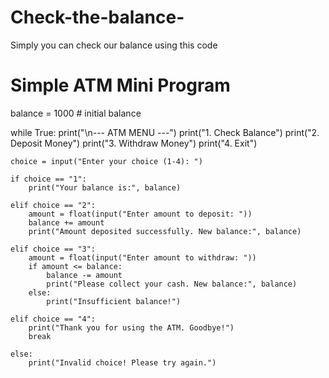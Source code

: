 # Check-the-balance-
Simply you can check our balance using this code 
# Simple ATM Mini Program

balance = 1000  # initial balance

while True:
    print("\n--- ATM MENU ---")
    print("1. Check Balance")
    print("2. Deposit Money")
    print("3. Withdraw Money")
    print("4. Exit")

    choice = input("Enter your choice (1-4): ")

    if choice == "1":
        print("Your balance is:", balance)

    elif choice == "2":
        amount = float(input("Enter amount to deposit: "))
        balance += amount
        print("Amount deposited successfully. New balance:", balance)

    elif choice == "3":
        amount = float(input("Enter amount to withdraw: "))
        if amount <= balance:
            balance -= amount
            print("Please collect your cash. New balance:", balance)
        else:
            print("Insufficient balance!")

    elif choice == "4":
        print("Thank you for using the ATM. Goodbye!")
        break

    else:
        print("Invalid choice! Please try again.")